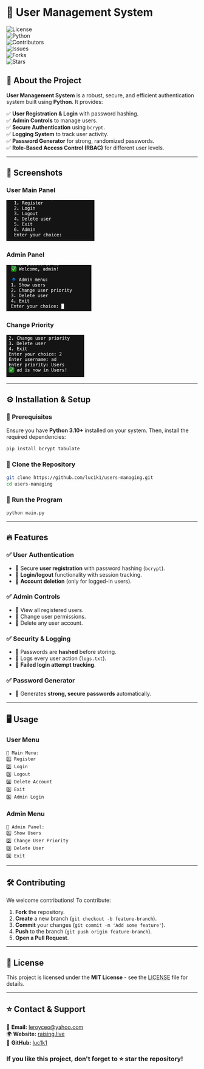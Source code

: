 # 🔐 User Management System

![License](https://img.shields.io/badge/license-MIT-blue.svg)  
![Python](https://img.shields.io/badge/Python-3.10+-blue.svg)  
![Contributors](https://img.shields.io/github/contributors/luc1k1/users-managing.svg)  
![Issues](https://img.shields.io/github/issues/luc1k1/users-managing)  
![Forks](https://img.shields.io/github/forks/luc1k1/users-managing)  
![Stars](https://img.shields.io/github/stars/luc1k1/users-managing)  

## 🚀 About the Project
**User Management System** is a robust, secure, and efficient authentication system built using **Python**. It provides:

✅ **User Registration & Login** with password hashing.  
✅ **Admin Controls** to manage users.  
✅ **Secure Authentication** using `bcrypt`.  
✅ **Logging System** to track user activity.  
✅ **Password Generator** for strong, randomized passwords.  
✅ **Role-Based Access Control (RBAC)** for different user levels.

---

## 📸 Screenshots
### **User Main Panel**
![User Main Panel](https://github.com/luc1k1/users-managing/raw/main/screenshots/main.png)

### **Admin Panel**
![Admin Panel](https://github.com/luc1k1/users-managing/raw/main/screenshots/Admin.png)

### **Change Priority**
![Change Priority](https://github.com/luc1k1/users-managing/raw/main/screenshots/changeP.png)

---

## ⚙️ Installation & Setup
### 📌 Prerequisites
Ensure you have **Python 3.10+** installed on your system. Then, install the required dependencies:
```sh
pip install bcrypt tabulate
```

### 📌 Clone the Repository
```sh
git clone https://github.com/luc1k1/users-managing.git
cd users-managing
```

### 📌 Run the Program
```sh
python main.py
```
---

## 🔥 Features
### ✅ User Authentication
- 🔹 Secure **user registration** with password hashing (`bcrypt`).
- 🔹 **Login/logout** functionality with session tracking.
- 🔹 **Account deletion** (only for logged-in users).

### ✅ Admin Controls
- 🔹 View all registered users.
- 🔹 Change user permissions.
- 🔹 Delete any user account.

### ✅ Security & Logging
- 🔹 Passwords are **hashed** before storing.
- 🔹 Logs every user action (`logs.txt`).
- 🔹 **Failed login attempt tracking**.

### ✅ Password Generator
- 🔹 Generates **strong, secure passwords** automatically.

---

## 🖥️ Usage
### **User Menu**
```
📌 Main Menu:
1️⃣ Register
2️⃣ Login
3️⃣ Logout
4️⃣ Delete Account
5️⃣ Exit
6️⃣ Admin Login
```

### **Admin Menu**
```
🔹 Admin Panel:
1️⃣ Show Users
2️⃣ Change User Priority
3️⃣ Delete User
4️⃣ Exit
```

---

## 🛠️ Contributing
We welcome contributions! To contribute:
1. **Fork** the repository.
2. **Create** a new branch (`git checkout -b feature-branch`).
3. **Commit** your changes (`git commit -m 'Add some feature'`).
4. **Push** to the branch (`git push origin feature-branch`).
5. **Open a Pull Request**.

---

## 📜 License
This project is licensed under the **MIT License** - see the [LICENSE](LICENSE) file for details.

---

## ⭐ Contact & Support
📩 **Email:** leroyceo@yahoo.com  
🌍 **Website:** [raising.live](https://yourwebsite.com)  
🐙 **GitHub:** [luc1k1](https://github.com/luc1k1)  

### If you like this project, don't forget to ⭐ star the repository!

